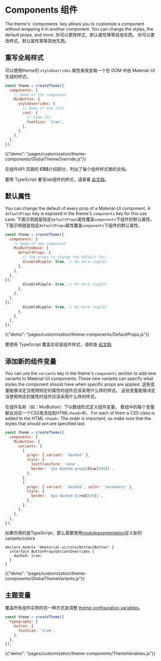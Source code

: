 # Components 组件

<p class="description">The theme's `components` key allows you to customize a component without wrapping it in another component. You can change the styles, the default props, and more. 你可以更改样式、默认属性等等其他东西。 你可以更改样式、默认属性等等其他东西。</p>

## 重写全局样式

可以使用theme的 `styleOverrides` 属性来改变每一个在 DOM 中由 Material-UI 生成的样式。

```js
const theme = createTheme({
  components: {
    // Name of the component
    MuiButton: {
      styleOverrides: {
        // Name of the slot
        root: {
          // Some CSS
          fontSize: '1rem',
        },
      },
    },
  },
});
```

{{"demo": "pages/customization/theme-components/GlobalThemeOverride.js"}}

在组件API 页面的 **CSS**介绍部分，列出了每个组件样式类的文档。

要用 TypeScript 重写lab组件的样式，请查看 [此文档](/components/about-the-lab/#typescript)。

## 默认属性

You can change the default of every prop of a Material-UI component. A `defaultProps` key is exposed in the theme's `components` key for this use case. 下面示例就是指定`defaultProps`属性覆盖`components`下组件的默认属性。 下面示例就是指定`defaultProps`属性覆盖`components`下组件的默认属性。

```js
const theme = createTheme({
  components: {
    // Name of the component
    MuiButtonBase: {
      defaultProps: {
        // The props to change the default for.
        disableRipple: true, // No more ripple!
      },
    },
  },
});
        disableRipple: true, // No more ripple!
      },
    },
  },
});
        disableRipple: true, // No more ripple!
      },
    },
  },
});
```

{{"demo": "pages/customization/theme-components/DefaultProps.js"}}

要使用 TypeScript 覆盖实验室组件样式，请检查 [此文档](/components/about-the-lab/#typescript)

## 添加新的组件变量

You can use the `variants` key in the theme's `components` section to add new variants to Material-UI components. These new variants can specify what styles the component should have when specific props are applied. 这些变量能够决定当使用特定的属性时组件应该采用什么样的样式。 这些变量能够决定当使用特定的属性时组件应该采用什么样的样式。

在组件名称（如：MuiButton）下以数组形式定义组件变量。 数组中的每个变量都会对应一个CSS类添加到HTML`<head>`中。 For each of them a CSS class is added to the HTML `<head>`. The order is important, so make sure that the styles that should win are specified last.

```js
const theme = createTheme({
  components: {
    MuiButton: {
      variants: [
        {
          props: { variant: 'dashed' },
          style: {
            textTransform: 'none',
            border: `2px dashed grey${blue[500]}`,
          },
        },
        {
          props: { variant: 'dashed', color: 'secondary' },
          style: {
            border: `4px dashed ${red[500]}`,
          },
        },
      ],
    },
  },
});
```

如果你用的是TypeScript，那么需要使用[moduleaugmentation](https://www.typescriptlang.org/docs/handbook/declaration-merging.html#module-augmentation)定义新的variants/colors

<!-- Tested with packages/material-ui/test/typescript/augmentation/themeComponents.spec.ts -->

```tsx
declare module '@material-ui/core/Button/Button' {
  interface ButtonPropsVariantOverrides {
    dashed: true;
  }
}
```

{{"demo": "pages/customization/theme-components/GlobalThemeVariants.js"}}

## 主题变量

覆盖所有组件实例的另一种方式是调整 [theme configuration variables](/customization/theming/#theme-configuration-variables)。

```js
const theme = createTheme({
  typography: {
    button: {
      fontSize: '1rem',
    },
  },
});
```

{{"demo": "pages/customization/theme-components/ThemeVariables.js"}}
